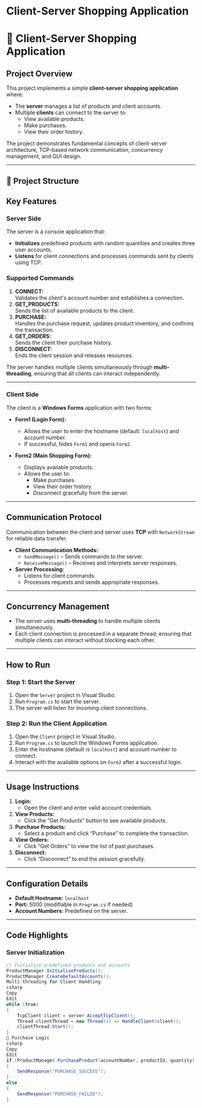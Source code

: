 # Client-Server Shopping Application
# 🛒 Client-Server Shopping Application

## Project Overview
This project implements a simple **client-server shopping application** where:
- The **server** manages a list of products and client accounts.
- Multiple **clients** can connect to the server to:
  - View available products.
  - Make purchases.
  - View their order history.

The project demonstrates fundamental concepts of client-server architecture, TCP-based network communication, concurrency management, and GUI design.

---

## 📁 Project Structure
##  Key Features
### **Server Side**
The server is a console application that:
- **Initializes** predefined products with random quantities and creates three user accounts.
- **Listens** for client connections and processes commands sent by clients using TCP.

### Supported Commands
1. **CONNECT:**  
   Validates the client's account number and establishes a connection.
2. **GET_PRODUCTS:**  
   Sends the list of available products to the client.
3. **PURCHASE:**  
   Handles the purchase request, updates product inventory, and confirms the transaction.
4. **GET_ORDERS:**  
   Sends the client their purchase history.
5. **DISCONNECT:**  
   Ends the client session and releases resources.

The server handles multiple clients simultaneously through **multi-threading**, ensuring that all clients can interact independently.

---

###  **Client Side**
The client is a **Windows Forms** application with two forms:
- **Form1 (Login Form):**  
  - Allows the user to enter the hostname (default: `localhost`) and account number.
  - If successful, hides `Form1` and opens `Form2`.

- **Form2 (Main Shopping Form):**  
  - Displays available products.
  - Allows the user to:
    - Make purchases.
    - View their order history.
    - Disconnect gracefully from the server.

---

## **Communication Protocol**
Communication between the client and server uses **TCP** with `NetworkStream` for reliable data transfer.
- **Client Communication Methods:**
  - `SendMessage()` – Sends commands to the server.
  - `ReceiveMessage()` – Receives and interprets server responses.
- **Server Processing:**
  - Listens for client commands.
  - Processes requests and sends appropriate responses.

---

## **Concurrency Management**
- The server uses **multi-threading** to handle multiple clients simultaneously.
- Each client connection is processed in a separate thread, ensuring that multiple clients can interact without blocking each other.

---

##  How to Run
### **Step 1: Start the Server**
1. Open the `Server` project in Visual Studio.
2. Run `Program.cs` to start the server.
3. The server will listen for incoming client connections.

###  **Step 2: Run the Client Application**
1. Open the `Client` project in Visual Studio.
2. Run `Program.cs` to launch the Windows Forms application.
3. Enter the hostname (default is `localhost`) and account number to connect.
4. Interact with the available options on `Form2` after a successful login.

---

##  Usage Instructions
1. **Login:**
   - Open the client and enter valid account credentials.
2. **View Products:**
   - Click the “Get Products” button to see available products.
3. **Purchase Products:**
   - Select a product and click “Purchase” to complete the transaction.
4. **View Orders:**
   - Click “Get Orders” to view the list of past purchases.
5. **Disconnect:**
   - Click “Disconnect” to end the session gracefully.

---

## Configuration Details
- **Default Hostname:** `localhost`
- **Port:** 5000 (modifiable in `Program.cs` if needed)
- **Account Numbers:** Predefined on the server.

---

## Code Highlights
### Server Initialization
```csharp
// Initialize predefined products and accounts
ProductManager.InitializeProducts();
ProductManager.CreateDefaultAccounts();
Multi-threading for Client Handling
csharp
Copy
Edit
while (true)
{
    TcpClient client = server.AcceptTcpClient();
    Thread clientThread = new Thread(() => HandleClient(client));
    clientThread.Start();
}
🛒 Purchase Logic
csharp
Copy
Edit
if (ProductManager.PurchaseProduct(accountNumber, productId, quantity))
{
    SendResponse("PURCHASE_SUCCESS");
}
else
{
    SendResponse("PURCHASE_FAILED");
}
 
